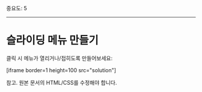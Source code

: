 중요도: 5

---

# 슬라이딩 메뉴 만들기

클릭 시 메뉴가 열리거나/접히도록 만들어보세요:

[iframe border=1 height=100 src="solution"]

참고. 원본 문서의 HTML/CSS를 수정해야 합니다.

